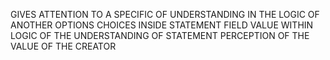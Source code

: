 GIVES ATTENTION TO A SPECIFIC OF UNDERSTANDING IN THE LOGIC OF ANOTHER OPTIONS CHOICES INSIDE STATEMENT FIELD VALUE WITHIN LOGIC OF THE UNDERSTANDING OF STATEMENT PERCEPTION OF THE VALUE OF THE CREATOR

